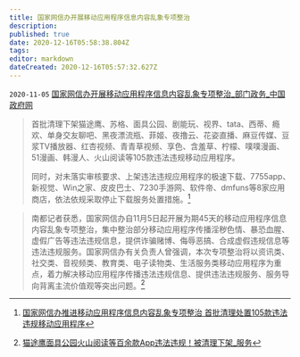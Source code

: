 ```yaml
---
title: 国家网信办开展移动应用程序信息内容乱象专项整治 
description: 
published: true
date: 2020-12-16T05:58:38.804Z
tags: 
editor: markdown
dateCreated: 2020-12-16T05:57:32.627Z
---
```


`2020-11-05` [国家网信办开展移动应用程序信息内容乱象专项整治_部门政务_中国政府网](https://web.archive.org/web/20201216012929/http://www.gov.cn/xinwen/2020-11/05/content_5557657.htm)

> 首批清理下架猫途鹰、苏格、面具公园、剧能玩、视界、tata、西蒂、瘾欢、单身交友聊吧、黑夜漂流瓶、菲姬、夜撸云、花姿直播、麻豆传媒、豆浆TV播放器、红杏视频、青青草视频、享色、含羞草、柠檬、噗噗漫画、51漫画、韩漫人、火山阅读等105款违法违规移动应用程序。
>
> 同时，对未落实审核要求、上架违法违规应用程序的极速下载、7755app、新视觉、Win之家、皮皮巴士、7230手游网、软件帝、dmfuns等8家应用商店，依法依规采取停止下载服务处置措施。[^20201216012929]

[^20201216012929]: [国家网信办推进移动应用程序信息内容乱象专项整治 首批清理处置105款违法违规移动应用程序](https://web.archive.org/web/20201216012929/https://www.12377.cn/wxxx/2020/441e4ec4_web.html)

> 南都记者获悉，国家网信办自11月5日起开展为期45天的移动应用程序信息内容乱象专项整治，集中整治部分移动应用程序传播淫秽色情、暴恐血腥、虚假广告等违法违规信息，提供诈骗赌博、侮辱恶搞、合成虚假违规信息等违法违规服务。国家网信办有关负责人曾强调，本次专项整治将以资讯类、社交类、音视频类、教育类、电子读物类、生活服务类移动应用程序为重点，着力解决移动应用程序传播违法违规信息、提供违法违规服务、服务导向背离主流价值观等突出问题。[^20201216012933]

[^20201216012933]: [猫途鹰面具公园火山阅读等百余款App违法违规！被清理下架_服务](https://web.archive.org/web/20201216012933/https://www.sohu.com/a/436954691_161795)
